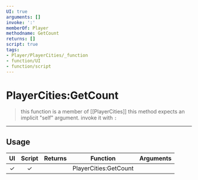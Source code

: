 ```yaml
---
UI: true
arguments: []
invoke: ':'
memberOf: Player
methodname: GetCount
returns: []
script: true
tags:
- Player/PlayerCities/_function
- function/UI
- function/script
---
```

# PlayerCities:GetCount
> this function is a member of [[PlayerCities]]
> this method expects an implicit "self" argument. invoke it with `:`
-----
## Usage
|  UI | Script | Returns | Function | Arguments |
|:---:|:------:|-------:|:--------:|:---------|
|✓|✓||PlayerCities:GetCount||
